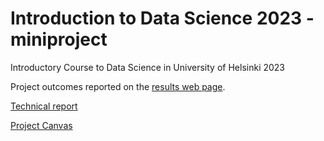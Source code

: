 # Introduction to Data Science 2023 - miniproject
Introductory Course to Data Science in University of Helsinki 2023

Project outcomes reported on the [results web page](https://phuvio.github.io/Introduction-to-Data-Science). 

[Technical report](https://github.com/phuvio/Introduction-to-Data-Science/blob/main/docs/technical_report.md)

[Project Canvas](https://github.com/phuvio/Introduction-to-Data-Science/blob/main/docs/Mini-Project%20Canvas.pdf)
